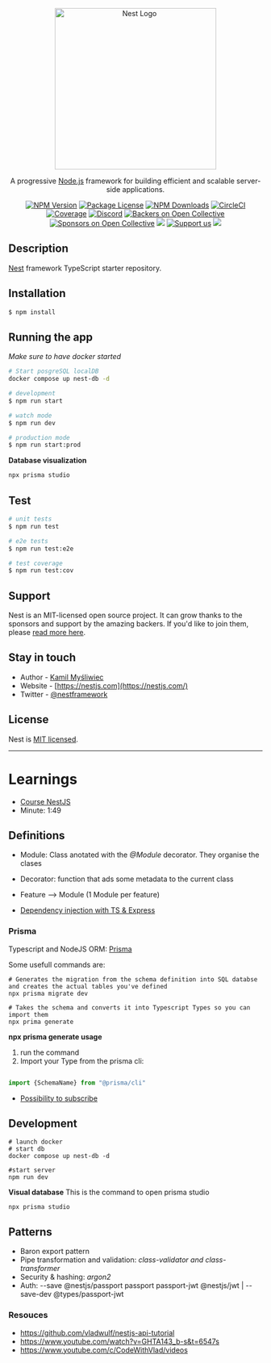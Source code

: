 <p align="center">
  <a href="http://nestjs.com/" target="blank"><img src="https://nestjs.com/img/logo_text.svg" width="320" alt="Nest Logo" /></a>
</p>

[circleci-image]: https://img.shields.io/circleci/build/github/nestjs/nest/master?token=abc123def456
[circleci-url]: https://circleci.com/gh/nestjs/nest

  <p align="center">A progressive <a href="http://nodejs.org" target="_blank">Node.js</a> framework for building efficient and scalable server-side applications.</p>
    <p align="center">
<a href="https://www.npmjs.com/~nestjscore" target="_blank"><img src="https://img.shields.io/npm/v/@nestjs/core.svg" alt="NPM Version" /></a>
<a href="https://www.npmjs.com/~nestjscore" target="_blank"><img src="https://img.shields.io/npm/l/@nestjs/core.svg" alt="Package License" /></a>
<a href="https://www.npmjs.com/~nestjscore" target="_blank"><img src="https://img.shields.io/npm/dm/@nestjs/common.svg" alt="NPM Downloads" /></a>
<a href="https://circleci.com/gh/nestjs/nest" target="_blank"><img src="https://img.shields.io/circleci/build/github/nestjs/nest/master" alt="CircleCI" /></a>
<a href="https://coveralls.io/github/nestjs/nest?branch=master" target="_blank"><img src="https://coveralls.io/repos/github/nestjs/nest/badge.svg?branch=master#9" alt="Coverage" /></a>
<a href="https://discord.gg/G7Qnnhy" target="_blank"><img src="https://img.shields.io/badge/discord-online-brightgreen.svg" alt="Discord"/></a>
<a href="https://opencollective.com/nest#backer" target="_blank"><img src="https://opencollective.com/nest/backers/badge.svg" alt="Backers on Open Collective" /></a>
<a href="https://opencollective.com/nest#sponsor" target="_blank"><img src="https://opencollective.com/nest/sponsors/badge.svg" alt="Sponsors on Open Collective" /></a>
  <a href="https://paypal.me/kamilmysliwiec" target="_blank"><img src="https://img.shields.io/badge/Donate-PayPal-ff3f59.svg"/></a>
    <a href="https://opencollective.com/nest#sponsor"  target="_blank"><img src="https://img.shields.io/badge/Support%20us-Open%20Collective-41B883.svg" alt="Support us"></a>
  <a href="https://twitter.com/nestframework" target="_blank"><img src="https://img.shields.io/twitter/follow/nestframework.svg?style=social&label=Follow"></a>
</p>
  <!--[![Backers on Open Collective](https://opencollective.com/nest/backers/badge.svg)](https://opencollective.com/nest#backer)
  [![Sponsors on Open Collective](https://opencollective.com/nest/sponsors/badge.svg)](https://opencollective.com/nest#sponsor)-->

## Description

[Nest](https://github.com/nestjs/nest) framework TypeScript starter repository.

## Installation

```bash
$ npm install
```

## Running the app

*Make sure to have docker started*


```bash
# Start posgreSQL localDB
docker compose up nest-db -d

# development
$ npm run start

# watch mode
$ npm run dev

# production mode
$ npm run start:prod
```

**Database visualization**
```bash
npx prisma studio
```

## Test

```bash
# unit tests
$ npm run test

# e2e tests
$ npm run test:e2e

# test coverage
$ npm run test:cov
```

## Support

Nest is an MIT-licensed open source project. It can grow thanks to the sponsors and support by the amazing backers. If you'd like to join them, please [read more here](https://docs.nestjs.com/support).

## Stay in touch

- Author - [Kamil Myśliwiec](https://kamilmysliwiec.com)
- Website - [https://nestjs.com](https://nestjs.com/)
- Twitter - [@nestframework](https://twitter.com/nestframework)

## License

Nest is [MIT licensed](LICENSE).




---


# Learnings
- [Course NestJS](https://www.youtube.com/watch?v=GHTA143_b-s)
- Minute: 1:49

## Definitions

- Module: Class anotated with the *@Module* decorator. They organise the clases
- Decorator: function that ads some metadata to the current class
- Feature --> Module (1 Module per feature)


- [Dependency injection with TS & Express](https://levelup.gitconnected.com/dependency-injection-in-typescript-2f66912d143c)


### Prisma

Typescript and NodeJS ORM: [Prisma](https://www.prisma.io)

Some usefull commands are:

```shell
# Generates the migration from the schema definition into SQL databse and creates the actual tables you've defined
npx prisma migrate dev
```


```shell
# Takes the schema and converts it into Typescript Types so you can import them
npx prima generate
```

**npx prisma generate usage**

1. run the command
2. Import your Type from the prisma cli:

```typescript

import {SchemaName} from "@prisma/cli"
```

- [Possibility to subscribe](https://frontendmasters.com/learn/)



## Development

```shell
# launch docker
# start db
docker compose up nest-db -d

#start server
npm run dev
```

**Visual database**
This is the command to open prisma studio
```shell
npx prisma studio 
```

## Patterns

- Baron export pattern
- Pipe transformation and validation: *class-validator and class-transformer*
- Security & hashing: *argon2*
- Auth: --save @nestjs/passport passport passport-jwt @nestjs/jwt | --save-dev @types/passport-jwt


### Resouces
- https://github.com/vladwulf/nestjs-api-tutorial
- https://www.youtube.com/watch?v=GHTA143_b-s&t=6547s
- https://www.youtube.com/c/CodeWithVlad/videos